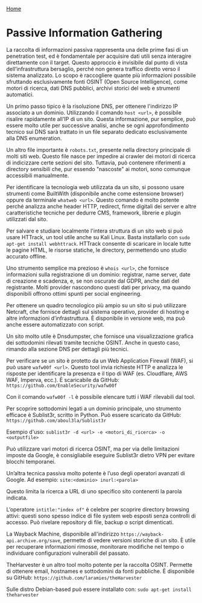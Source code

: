 <a href="https://github.com/Gigidotexe/Penetration_Test_notes/blob/main/README.md"> Home </a>
# Passive Information Gathering

La raccolta di informazioni passiva rappresenta una delle prime fasi di un penetration test, ed è fondamentale per acquisire dati utili senza interagire direttamente con il target. Questo approccio è invisibile dal punto di vista dell’infrastruttura bersaglio, perché non genera traffico diretto verso il sistema analizzato. Lo scopo è raccogliere quante più informazioni possibile sfruttando esclusivamente fonti OSINT (Open Source Intelligence), come motori di ricerca, dati DNS pubblici, archivi storici del web e strumenti automatici.

Un primo passo tipico è la risoluzione DNS, per ottenere l'indirizzo IP associato a un dominio. Utilizzando il comando `host <url>`, è possibile risalire rapidamente all'IP di un sito. Questa informazione, pur semplice, può essere molto utile per successive analisi, anche se ogni approfondimento tecnico sui DNS sarà trattato in un file separato dedicato esclusivamente alla DNS enumeration.

Un altro file importante è `robots.txt`, presente nella directory principale di molti siti web. Questo file nasce per impedire ai crawler dei motori di ricerca di indicizzare certe sezioni del sito. Tuttavia, può contenere riferimenti a directory sensibili che, pur essendo "nascoste" ai motori, sono comunque accessibili manualmente.

Per identificare la tecnologia web utilizzata da un sito, si possono usare strumenti come BuiltWith (disponibile anche come estensione browser) oppure da terminale `whatweb <url>`. Questo comando è molto potente perché analizza anche header HTTP, redirect, firme digitali dei server e altre caratteristiche tecniche per dedurre CMS, framework, librerie e plugin utilizzati dal sito.

Per salvare e studiare localmente l'intera struttura di un sito web si può usare HTTrack, un tool utile anche su Kali Linux. Basta installarlo con `sudo apt-get install webhttrack`. HTTrack consente di scaricare in locale tutte le pagine HTML, le risorse statiche, le directory, permettendo uno studio accurato offline.

Uno strumento semplice ma prezioso è `whois <url>`, che fornisce informazioni sulla registrazione di un dominio: registrar, name server, date di creazione e scadenza, e, se non oscurate dal GDPR, anche dati del registrante. Molti provider nascondono questi dati per privacy, ma quando disponibili offrono ottimi spunti per social engineering.

Per ottenere un quadro tecnologico più ampio su un sito si può utilizzare Netcraft, che fornisce dettagli sul sistema operativo, provider di hosting e altre informazioni d’infrastruttura. È disponibile in versione web, ma può anche essere automatizzato con script.

Un sito molto utile è Dnsdumpster, che fornisce una visualizzazione grafica dei sottodomini rilevati tramite tecniche OSINT. Anche in questo caso, rimando alla sezione DNS per dettagli più tecnici.

Per verificare se un sito è protetto da un Web Application Firewall (WAF), si può usare `wafw00f <url>`. Questo tool invia richieste HTTP e analizza le risposte per identificare la presenza e il tipo di WAF (es. Cloudflare, AWS WAF, Imperva, ecc.). È scaricabile da GitHub: 
`https://github.com/EnableSecurity/wafw00f`

Con il comando `wafw00f -l` è possibile elencare tutti i WAF rilevabili dal tool.

Per scoprire sottodomini legati a un dominio principale, uno strumento efficace è Sublist3r, scritto in Python. Può essere scaricato da GitHub:
`https://github.com/aboul3la/Sublist3r`

Esempio d'uso:
`sublist3r -d <url> -e <motori_di_ricerca> -o <outputfile>`

Può utilizzare vari motori di ricerca OSINT, ma per via delle limitazioni imposte da Google, è consigliabile eseguire Sublist3r dietro VPN per evitare blocchi temporanei.

Un’altra tecnica passiva molto potente è l’uso degli operatori avanzati di Google. Ad esempio:
`site:<dominio> inurl:<parola>`

Questo limita la ricerca a URL di uno specifico sito contenenti la parola indicata.

L’operatore `intitle:"index of"` è celebre per scoprire directory browsing attivi: questi sono spesso indice di file system web esposti senza controlli di accesso. Può rivelare repository di file, backup o script dimenticati.

La Wayback Machine, disponibile all'indirizzo `https://wayback-api.archive.org/save`, permette di vedere versioni storiche di un sito. È utile per recuperare informazioni rimosse, monitorare modifiche nel tempo o individuare configurazioni vulnerabili del passato.

TheHarvester è un altro tool molto potente per la raccolta OSINT. Permette di ottenere email, hostnames e sottodomini da fonti pubbliche. È disponibile su GitHub:
`https://github.com/laramies/theHarvester`

Sulle distro Debian-based può essere installato con:
`sudo apt-get install theharvester`

